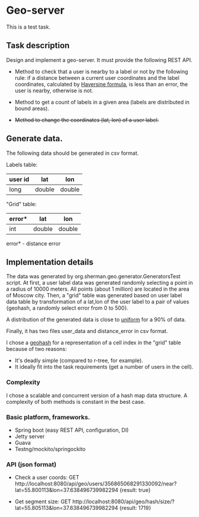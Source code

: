 # Geo-server

This is a test task.

## Task description

Design and implement a geo-server. It must provide the following REST API.

* Method to check that a user is nearby to a label or not by the following rule:
if a distance between a current user coordinates and the label coordinates, calculated by [Haversine formula](https://en.wikipedia.org/wiki/Haversine_formula),
is less than an error, the user is nearby, otherwise is not.

* Method to get a count of labels in a given area (labels are distributed in bound areas).

* ~~Method to change the coordinates (lat, lon) of a user label.~~

## Generate data.

The following data should be generated in csv format.

Labels table:

user id      | lat    | lon
------------ | ------ | -------
 long        | double | double

"Grid" table:

error*       | lat    | lon
------------ | ------ | -------
 int         | double | double

error* - distance error

## Implementation details

The data was generated by org.sherman.geo.generator.GeneratorsTest script.
At first, a user label data was generated randomly selecting a point in a radius of 10000 meters. All points (about 1 million) are located in the area of Moscow city.
Then, a "grid" table was generated based on user label data table by transformation of a lat,lon of the user label to a pair of values {geohash, a randomly select error from 0 to 500}.

A distribution of the generated data is close to [uniform](https://github.com/sherman/geo-server/blob/master/data/distribution_90.png) for a 90% of data.

Finally, it has two files user_data and distance_error in csv format.

I chose a [geohash](https://en.wikipedia.org/wiki/Geohash) for a representation of a cell index in the "grid" table because of two reasons:
* It's deadly simple (compared to r-tree, for example).
* It ideally fit into the task requirements (get a number of users in the cell).
 
### Complexity

I chose a scalable and concurrent version of a hash map data structure.
A complexity of both methods is constant in the best case.

### Basic platform, frameworks.
* Spring boot (easy REST API, configuration, DI)
* Jetty server
* Guava
* Testng/mockito/springockito

### API (json format)

* Check a user coords: GET http://localhost:8080/api/geo/users/356865068291330092/near?lat=55.800113&lon=37.638496739982294
{result: true}

* Get segment size: GET http://localhost:8080/api/geo/hash/size/?lat=55.805113&lon=37.638496739982294
{result: 1719}





